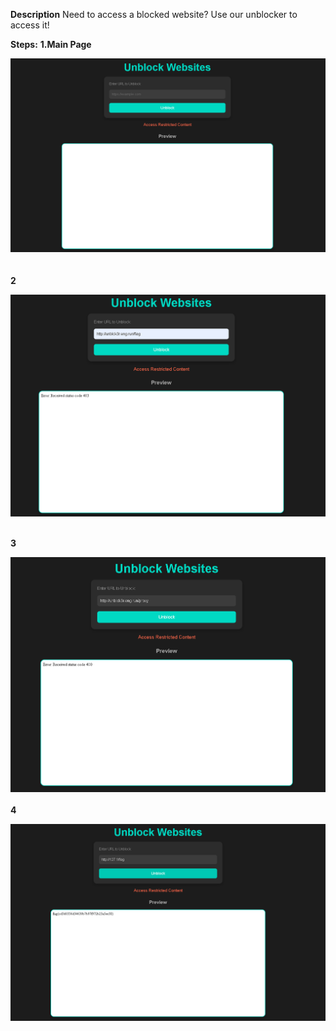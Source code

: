**Description**
Need to access a blocked website? Use our unblocker to access it!

**Steps:**
**1.Main Page**

![ScreenShot](https://github.com/vikasrai11/CTF_Writeups/blob/c009a0d98f052c35d30396223bdb08d60797dd80/Web/Unblocker/images/1.png)
<br>
<br><br>
**2**

![ScreenShot](https://github.com/vikasrai11/CTF_Writeups/blob/c009a0d98f052c35d30396223bdb08d60797dd80/Web/Unblocker/images/2.png)
<br><br>

**3**

![ScreenShot](https://github.com/vikasrai11/CTF_Writeups/blob/c009a0d98f052c35d30396223bdb08d60797dd80/Web/Unblocker/images/3.png)
<br><br>
**4**

![ScreenShot](https://github.com/vikasrai11/CTF_Writeups/blob/c009a0d98f052c35d30396223bdb08d60797dd80/Web/Unblocker/images/4.png)

<br><br>
